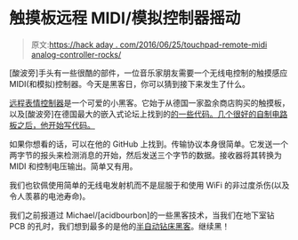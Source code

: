 # 触摸板远程 MIDI/模拟控制器摇动

> 原文:[https://hack aday . com/2016/06/25/touchpad-remote-midi analog-controller-rocks/](https://hackaday.com/2016/06/25/touchpad-remote-midianalog-controller-rocks/)

[酸波旁]手头有一些很酷的部件，一位音乐家朋友需要一个无线电控制的触摸感应 MIDI(和模拟)控制器。今天是黑客日，你可以猜到接下来发生了什么。

[远程表情控制器](https://acidbourbon.wordpress.com/2016/05/26/touchpad-as-wireless-midi-expression-controller/)是一个可爱的小黑客。它始于从德国一家盈余商店购买的触摸板，以及[酸波旁]在德国最大的嵌入式论坛上找到的[的一些代码。几个很好的自制电路板之后，他开始写代码。](http://www.mikrocontroller.net/topic/147076)

如果你想看的话，可以在他的 GitHub 上找到。传输协议本身很简单。它发送一个两字节的报头来检测消息的开始，然后发送三个字节的数据。接收器将其转换为 MIDI 和控制电压输出。简单又有用。

我们也钦佩使用简单的无线电发射机而不是屈服于和使用 WiFi 的非过度杀伤(以及令人羡慕的电池寿命)。

我们之前报道过 Michael/[acidbourbon]的一些黑客技术，当我们在地下室钻 PCB 的孔时，我们想到最多的是他的[半自动钻床黑客](http://hackaday.com/2015/02/04/semi-auto-pcb-drill-press-makes-drilling-semi-painless/)。继续黑！